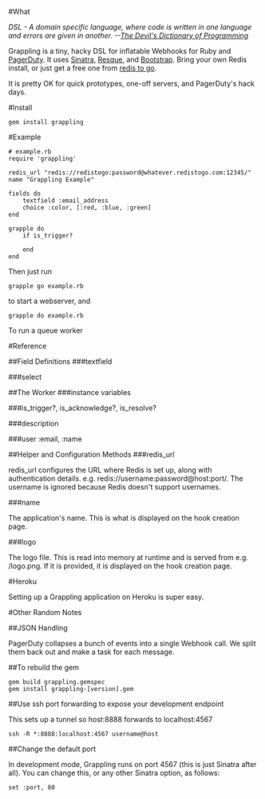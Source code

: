 #What

_DSL - A domain specific language, where code is written in one language and errors are given in another. --[The Devil's Dictionary of Programming](http://programmingisterrible.com/post/65781074112/devils-dictionary-of-programming)_

Grappling is a tiny, hacky DSL for inflatable Webhooks for Ruby and [PagerDuty](http://www.pagerduty.com/).  It uses [Sinatra](http://www.sinatrarb.com/), [Resque](https://github.com/resque/resque), and [Bootstrap](http://getbootstrap.com/).  Bring your own Redis install, or just get a free one from [redis to go](http://www.redistogo.com/).

It is pretty OK for quick prototypes, one-off servers, and PagerDuty's hack days.

#Install

    gem install grappling

#Example

    # example.rb
    require 'grappling'
    
    redis_url "redis://redistogo:password@whatever.redistogo.com:12345/"
    name "Grappling Example"

    fields do
        textfield :email_address
        choice :color, [:red, :blue, :green]
    end

    grapple do
        if is_trigger?
        
        end
    end

Then just run

    grapple go example.rb

to start a webserver, and

    grapple do example.rb

To run a queue worker

#Reference

##Field Definitions
###textfield

###select


##The Worker
###instance variables

###is\_trigger?, is\_acknowledge?, is\_resolve?

###description

###user
:email, :name


##Helper and Configuration Methods
###redis_url

redis_url configures the URL where Redis is set up, along with authentication details.  e.g. redis://username:password@host:port/.  The username is ignored because Redis doesn't support usernames.

###name

The application's name.  This is what is displayed on the hook creation page.

###logo

The logo file.  This is read into memory at runtime and is served from e.g. /logo.png.  If it is provided, it is displayed on the hook creation page.


#Heroku

Setting up a Grappling application on Heroku is super easy.


#Other Random Notes

##JSON Handling

PagerDuty collapses a bunch of events into a single Webhook call.  We split them back out and make a task for each message.

##To rebuild the gem

    gem build grappling.gemspec
    gem install grappling-[version].gem

##Use ssh port forwarding to expose your development endpoint

This sets up a tunnel so host:8888 forwards to localhost:4567

    ssh -R *:8888:localhost:4567 username@host

##Change the default port

In development mode, Grappling runs on port 4567 (this is just Sinatra after all).  You can change this, or any other Sinatra option, as follows:

    set :port, 80